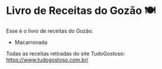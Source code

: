# Livro de Receitas do Gozão 🍽

Esse é o livro de receitas do Gozão.

- Macarronada

Todas as receitas retiradas do site TudoGostoso: https://www.tudogostoso.com.br/

